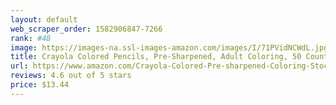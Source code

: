 ```yaml
---
layout: default 
﻿web_scraper_order: 1582906847-7266
rank: #48
image: https://images-na.ssl-images-amazon.com/images/I/71PVidNCWdL.jpg
title: Crayola Colored Pencils, Pre-Sharpened, Adult Coloring, 50 Count
url: https://www.amazon.com/Crayola-Colored-Pre-sharpened-Coloring-Stocking/dp/B018HB2QFU/ref=zg_mw_toys-and-games_48?_encoding=UTF8&psc=1&refRID=CQ1QRMJJW1ED0E69BGRT
reviews: 4.6 out of 5 stars
price: $13.44 
---
```

